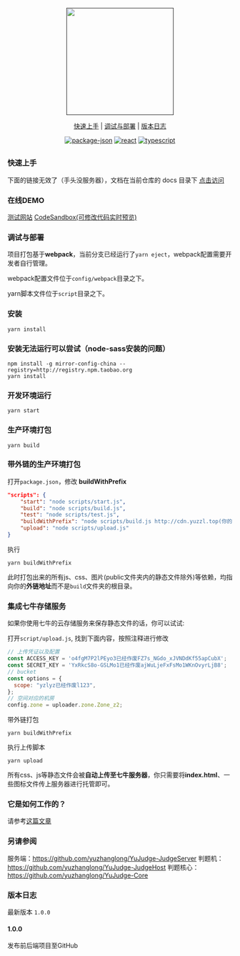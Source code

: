 <p align="center">
  <a href="">
    <img src="http://cdn.yuzzl.top/logo-text.svg" width="240px">
  </a>
</p>

<p align="center">
  <a href="#快速上手">快速上手</a>&nbsp;|&nbsp;<a href="#调试与部署">调试与部署</a>&nbsp;|&nbsp;<a href="#版本日志">版本日志</a>
</p>

<p align="center">
  <a href="https://img.shields.io/github/package-json/v/yuzhanglong/YuJudge"><img src="https://img.shields.io/github/package-json/v/yuzhanglong/YuJudge" alt="package-json"></a>
  <a href="https://img.shields.io/badge/react-16.13.1-blue?logo=react"><img src="https://img.shields.io/badge/react-16.13.1-blue?logo=react" alt="react"></a>
  <a href="https://img.shields.io/badge/typescript-3.7.2-blue?logo=typescript"><img src="https://img.shields.io/badge/typescript-3.7.2-blue?logo=typescript" alt="typescript"></a>
</p>

<h2 align="center"></h2>

### 快速上手

下面的链接无效了（手头没服务器），文档在当前仓库的 docs 目录下
[点击访问](http://docs.yuzzl.top/)

### 在线DEMO

[测试网站](http://oj.yuzzl.top/)
[CodeSandbox(可修改代码实时预览)](https://codesandbox.io/s/adoring-blackburn-ru7kr)

### 调试与部署

项目打包基于**webpack**，当前分支已经运行了`yarn eject`，webpack配置需要开发者自行管理。

webpack配置文件位于`config/webpack`目录之下。

yarn脚本文件位于`script`目录之下。

### 安装
```shell
yarn install
```

### 安装无法运行可以尝试（node-sass安装的问题）
```
npm install -g mirror-config-china --registry=http://registry.npm.taobao.org
yarn install
```

### 开发环境运行

```shell
yarn start
```

### 生产环境打包

```shell
yarn build
```

### 带外链的生产环境打包

打开`package.json`，修改 **buildWithPrefix**

```json {5}
"scripts": {
    "start": "node scripts/start.js",
    "build": "node scripts/build.js",
    "test": "node scripts/test.js",
    "buildWithPrefix": "node scripts/build.js http://cdn.yuzzl.top(你的外链地址)",
    "upload": "node scripts/upload.js"
}
```

执行

```shell
yarn buildWithPrefix
```

此时打包出来的所有js、css、图片(public文件夹内的静态文件除外)等依赖，均指向你的**外链地址**而不是`build`文件夹的根目录。

### 集成七牛存储服务

如果你使用七牛的云存储服务来保存静态文件的话，你可以试试: 

打开`script/upload.js`, 找到下面内容，按照注释进行修改

```javascript
// 上传凭证以及配置
const ACCESS_KEY = 'o4fgM7P2lPEyo3已经作废FZ7s_NGdo_xJVNDdKf55apCubX';
const SECRET_KEY = 'YxRkcS8o-GSLMo1已经作废ajWuLjeFxFsMo1WKnOvyrLjB8';
// bucket
const options = {
  scope: "yzlyz已经作废l123",
};
// 空间对应的机房
config.zone = uploader.zone.Zone_z2;
```

带外链打包

```shell
yarn buildWithPrefix
```

执行上传脚本

```shell
yarn upload
```
所有css、js等静态文件会被**自动上传至七牛服务器**，你只需要将**index.html**、一些图标文件传上服务器进行托管即可。


### 它是如何工作的？

请参考[这篇文章](https://www.zhihu.com/question/20343652/answer/1327243865)


### 另请参阅

服务端：https://github.com/yuzhanglong/YuJudge-JudgeServer
判题机：https://github.com/yuzhanglong/YuJudge-JudgeHost
判题核心：https://github.com/yuzhanglong/YuJudge-Core

### 版本日志

最新版本 `1.0.0`

#### 1.0.0

发布前后端项目至GitHub
